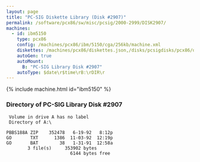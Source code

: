 ```yaml
---
layout: page
title: "PC-SIG Diskette Library (Disk #2907)"
permalink: /software/pcx86/sw/misc/pcsig/2000-2999/DISK2907/
machines:
  - id: ibm5150
    type: pcx86
    config: /machines/pcx86/ibm/5150/cga/256kb/machine.xml
    diskettes: /machines/pcx86/diskettes.json,/disks/pcsigdisks/pcx86/diskettes.json
    autoGen: true
    autoMount:
      B: "PC-SIG Library Disk #2907"
    autoType: $date\r$time\rB:\rDIR\r
---
```


{% include machine.html id="ibm5150" %}

### Directory of PC-SIG Library Disk #2907

     Volume in drive A has no label
     Directory of A:\

    PBBS188A ZIP    352478   6-19-92   8:12p
    GO       TXT      1386  11-03-92  12:19p
    GO       BAT        38   1-31-91  12:58a
            3 file(s)     353902 bytes
                            6144 bytes free
